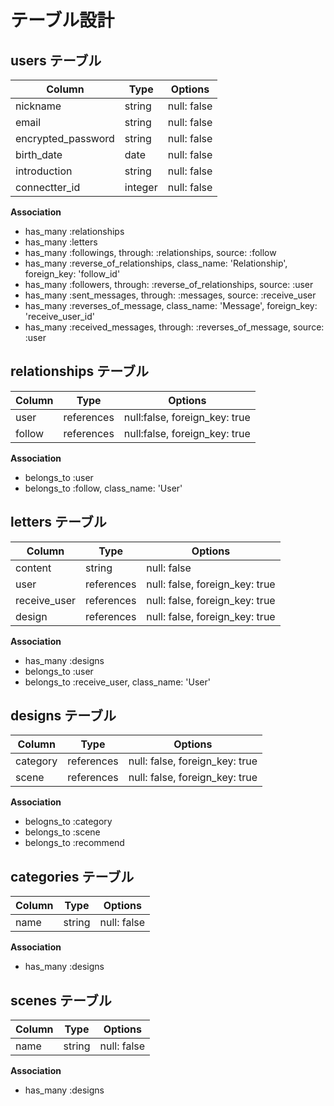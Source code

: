 # テーブル設計

## users テーブル

| Column            | Type         | Options                        |
| --------          | ------------ | ------------------------------ |
| nickname          | string       | null: false                    |
| email             | string       | null: false                    |
| encrypted_password| string       | null: false                    |
| birth_date        | date         | null: false                    |
| introduction      | string       | null: false                    |
| connectter_id     | integer      | null: false                    |

**Association**

* has_many :relationships
* has_many :letters
* has_many :followings, through: :relationships, source: :follow
* has_many :reverse_of_relationships, class_name: 'Relationship', foreign_key: 'follow_id'
* has_many :followers, through: :reverse_of_relationships, source: :user
* has_many :sent_messages, through: :messages, source: :receive_user
* has_many :reverses_of_message, class_name: 'Message', foreign_key: 'receive_user_id'
* has_many :received_messages, through: :reverses_of_message, source: :user


## relationships テーブル

| Column           | Type        | Options                      |
| -------------    | ----------- | ---------------------------- |
| user             | references  | null:false, foreign_key: true|
| follow           | references  | null:false, foreign_key: true|


**Association**

* belongs_to :user
* belongs_to :follow, class_name: 'User'

## letters テーブル

| Column        | Type       | Options                        |
| ---------     | ---------- | ------------------------------ |
| content       | string     | null: false                    |
| user          | references | null: false, foreign_key: true |
| receive_user  | references | null: false, foreign_key: true |
| design        | references | null: false, foreign_key: true |


**Association**

* has_many :designs
* belongs_to :user
* belongs_to :receive_user, class_name: 'User'

## designs テーブル

| Column       | Type         | Options                        |
| ------------ | ------------ | ------------------------------ |
| category     | references   | null: false, foreign_key: true |
| scene        | references   | null: false, foreign_key: true |

**Association**

* belogns_to :category
* belongs_to :scene
* belongs_to :recommend

## categories テーブル

| Column       | Type         | Options                        |
| ------------ | ------------ | ------------------------------ |
| name         | string       | null: false                    |

**Association**

* has_many :designs

## scenes テーブル

| Column       | Type         | Options                        |
| ------------ | ------------ | ------------------------------ |
| name         | string       | null: false                    |

**Association**

* has_many :designs





